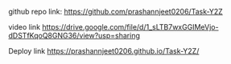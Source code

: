 github repo link:
https://github.com/prashannjeet0206/Task-Y2Z

video link
https://drive.google.com/file/d/1_sLTB7wxGGIMeVjo-dDSTfKqoQ8GNG36/view?usp=sharing

Deploy link
https://prashannjeet0206.github.io/Task-Y2Z/
